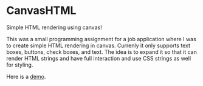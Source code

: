 CanvasHTML
==========

Simple HTML rendering using canvas!

This was a small programming assignment for a job application where I was to create simple HTML rendering in canvas. Currenly it only supports text boxes, buttons, check boxes, and text. The idea is to expand it so that it can render HTML strings and have full interaction and use CSS strings as well for styling.

Here is a [demo](http://dungfu.github.io/CanvasHTML).
